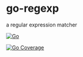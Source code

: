 # go-regexp
a regular expression matcher

[![Go](https://github.com/Krawabbel/go-regexp/actions/workflows/go.yml/badge.svg)](https://github.com/Krawabbel/go-regexp/actions/workflows/go.yml)

[![Go Coverage](https://github.com/Krawabbel/go-regexp/wiki/coverage.svg)](https://raw.githack.com/wiki/Krawabbel/go-regexp/coverage.html)